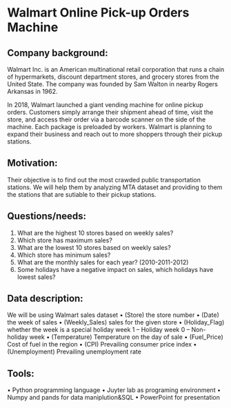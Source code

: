 # Walmart Online Pick-up Orders Machine 


 
                                          

## Company background:
Walmart Inc. is an American multinational retail corporation that runs a chain of hypermarkets, discount department stores, and grocery stores from the United State. The company was founded by Sam Walton in nearby Rogers Arkansas in 1962.

In 2018, Walmart launched a giant vending machine for online pickup orders. Customers simply arrange their shipment ahead of time, visit the store, and access their order via a barcode scanner on the side of the machine. Each package is preloaded by workers. Walmart is planning to expand their business and reach out to more shoppers through their pickup stations.

## Motivation:
Their objective is to find out the most crawded public transportation stations. We will help them by analyzing MTA dataset and providing to them the stations that are sutiable to their pickup stations. 

## Questions/needs:
1. What are the highest 10 stores based on weekly sales?
2. Which store has maximum sales?
3. What are the lowest 10 stores based on weekly sales?
4. Which store has minimum sales?
5. What are the monthly sales for each year? (2010-2011-2012)
6. Some holidays have a negative impact on sales, which holidays have lowest sales?


## Data description:
We will be using Walmart sales dataset
•	(Store) the store number
•	(Date) the week of sales
•	(Weekly_Sales) sales for the given store
•	(Holiday_Flag) whether the week is a special holiday week 1 – Holiday week 0 – Non-holiday week
•	(Temperature) Temperature on the day of sale
•	(Fuel_Price) Cost of fuel in the region
•	(CPI) Prevailing consumer price index
•	(Unemployment) Prevailing unemployment rate

 
## Tools:
•	Python programming language
•	Juyter lab as programing environment 
•	Numpy and pands for data maniplution&SQL
•	PowerPoint for presentation 
